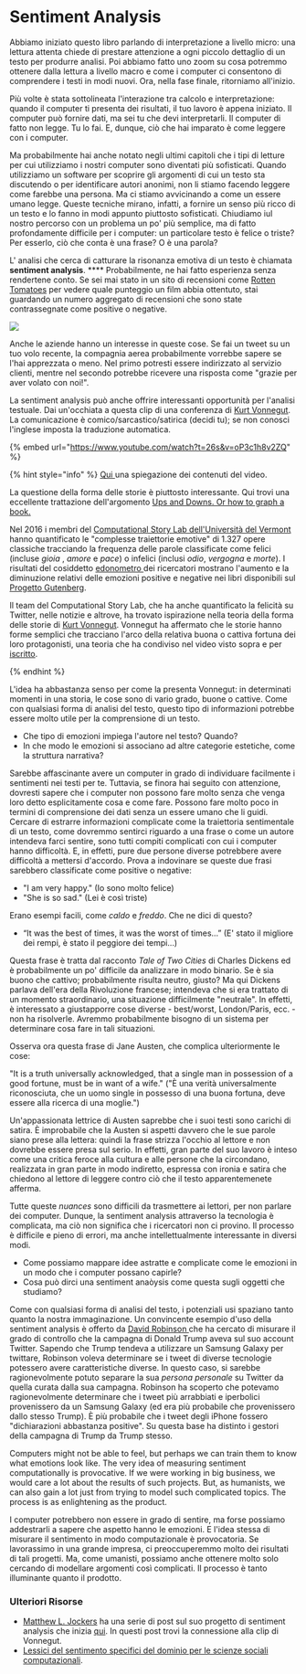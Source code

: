 # Sentiment Analysis

Abbiamo iniziato questo libro parlando di interpretazione a livello micro: una lettura attenta chiede di prestare attenzione a ogni piccolo dettaglio di un testo per produrre analisi. Poi abbiamo fatto uno zoom su cosa potremmo ottenere dalla lettura a livello  macro e come i computer ci consentono di comprendere i testi in modi nuovi. Ora, nella fase finale, ritorniamo all'inizio.

Più volte è stata sottolineata l'interazione tra calcolo e interpretazione: quando il computer ti presenta dei risultati, il tuo lavoro è appena iniziato. Il computer può fornire dati, ma sei tu che devi interpretarli. Il computer di fatto non legge. Tu lo fai. E, dunque,  ciò che hai imparato è come leggere con i computer.&#x20;

Ma probabilmente hai anche notato negli ultimi capitoli che i tipi di letture per cui utilizziamo i nostri computer sono diventati più sofisticati. Quando utilizziamo un software per scoprire gli argomenti di cui un testo sta discutendo o per identificare autori anonimi, non li stiamo facendo leggere come farebbe una persona. Ma ci stiamo avvicinando a come un essere umano legge. Queste tecniche mirano, infatti, a fornire un senso più ricco di un testo e lo fanno in modi appunto piuttosto sofisticati. Chiudiamo iul nostro percorso con un problema un po' più semplice, ma di fatto profondamente difficile per i computer: un particolare testo è felice o triste? Per esserlo, ciò che conta è una frase? O è una parola?

L' analisi che cerca di catturare la risonanza emotiva di un testo è chiamata **sentiment analysis**. **** Probabilmente, ne hai fatto esperienza senza rendertene conto. Se sei mai stato in un sito di recensioni come [Rotten Tomatoes](https://www.rottentomatoes.com/) per vedere quale punteggio un film abbia ottentuto, stai guardando un numero aggregato di recensioni che sono state contrassegnate come positive o negative.

![](../.gitbook/assets/screenshot-www.rottentomatoes.com-2022.05.31-12\_07\_57.png)

Anche le aziende hanno un interesse in queste cose. Se fai un tweet su un tuo volo recente, la compagnia aerea probabilmente vorrebbe sapere se l'hai apprezzata o meno. Nel primo potresti essere indirizzato al servizio clienti, mentre nel secondo potrebbe ricevere una risposta come "grazie per aver volato con noi!".



La sentiment analysis può anche offrire interessanti opportunità per l'analisi testuale. Dai un'occhiata a questa clip di una conferenza di [Kurt Vonnegut](https://it.wikipedia.org/wiki/Kurt\_Vonnegut). La comunicazione è comico/sarcastico/satirica (decidi tu); se non conosci l'inglese imposta la traduzione automatica.

{% embed url="https://www.youtube.com/watch?t=26s&v=oP3c1h8v2ZQ" %}

{% hint style="info" %}
[Qui ](https://www.personalreport.it/2012/01/la-forma-delle-storie-per-kurt-vonnegut/)una spiegazione dei contenuti del video.

La questione della forma delle storie è piuttosto interessante. Qui trovi una eccellente trattazione dell'argomento [Ups and Downs. Or how to graph a book.](https://www.laphamsquarterly.org/roundtable/ups-and-downs) &#x20;

Nel 2016 i membri del [Computational Story Lab dell'Università del Vermont](https://compstorylab.org/) hanno quantificato le "complesse traiettorie emotive" di 1.327 opere classiche tracciando la frequenza delle parole classificate come felici (incluse _gioia_ , _amore_ e _pace_) o infelici (inclusi _odio_, _vergogna_ e _morte_). I risultati del cosiddetto [edonometro ](https://hedonometer.org/books/v1/?lens=\[3,5.25])dei ricercatori mostrano l'aumento e la diminuzione relativi delle emozioni positive e negative nei libri disponibili sul [Progetto Gutenberg](https://www.gutenberg.org/).&#x20;

Il team del Computational Story Lab, che ha anche quantificato la felicità su Twitter, nelle notizie e altrove, ha trovato ispirazione nella teoria della forma delle storie di [Kurt Vonnegut](https://www.laphamsquarterly.org/contributors/vonnegut). Vonnegut ha affermato che le storie hanno forme semplici che tracciano l'arco della relativa buona o cattiva fortuna dei loro protagonisti, una teoria che ha condiviso nel video visto sopra e  per [iscritto](https://www.laphamsquarterly.org/arts-letters/blackboard).


{% endhint %}

L'idea ha abbastanza senso per come la presenta Vonnegut: in determinati momenti in una storia, le cose sono di vario grado, buone o cattive. Come con qualsiasi forma di analisi del testo, questo tipo di informazioni potrebbe essere molto utile per la comprensione di un testo.

* Che tipo di emozioni impiega l'autore nel testo? Quando?&#x20;
* In che modo le emozioni si associano ad altre categorie estetiche, come la struttura narrativa?&#x20;

Sarebbe affascinante avere un computer in grado di individuare facilmente i sentimenti nei testi per te. Tuttavia, se finora hai seguito con attenzione, dovresti sapere che i computer non possono fare molto senza che venga loro detto esplicitamente cosa e come fare. Possono fare molto poco in termini di comprensione dei dati senza un essere umano che li guidi. Cercare di estrarre informazioni complicate come la traiettoria sentimentale di un testo, come dovremmo sentirci riguardo a una frase o come un autore intendeva farci sentire, sono tutti compiti complicati con cui i computer hanno difficoltà. E, in effetti, pure due persone diverse potrebbere avere difficoltà a mettersi d'accordo. Prova a indovinare se queste due frasi sarebbero classificate come positive o negative:

* "I am very happy." (Io sono molto felice)
* "She is so sad." (Lei è così triste)

Erano esempi facili, come _caldo_ e _freddo_. Che ne dici di questo?

* “It was the best of times, it was the worst of times…” (E' stato il migliore dei rempi, è stato il peggiore dei tempi...)

Questa frase è tratta dal racconto _Tale of Two Cities_ di Charles Dickens ed è probabilmente un po' difficile da analizzare in modo binario. Se è sia buono che cattivo; probabilmente risulta neutro, giusto? Ma qui Dickens parlava dell'era della Rivoluzione francese; intendeva che si era trattato di un momento straordinario, una situazione difficilmente "neutrale". In effetti, è interessato a giustapporre cose diverse - best/worst, London/Paris, ecc. - non ha risolverle. Avremmo probabilmente bisogno di un sistema per determinare cosa fare in tali situazioni.&#x20;

Osserva ora questa frase di Jane Austen, che complica ulteriormente le cose:

"It is a truth universally acknowledged, that a single man in possession of a good fortune, must be in want of a wife." ("È una verità universalmente riconosciuta, che un uomo single in possesso di una buona fortuna, deve essere alla ricerca di una moglie.")

Un'appassionata lettrice di Austen saprebbe che i suoi testi sono carichi di satira. È improbabile che la Austen si aspetti davvero che le sue parole siano prese alla lettera:  quindi la frase strizza l'occhio al lettore e non dovrebbe essere presa sul serio. In effetti, gran parte del suo lavoro è inteso come una critica feroce alla cultura e alle persone che la circondano, realizzata in gran parte in modo indiretto, espressa con ironia e satira che chiedono al lettore di leggere contro ciò che il testo apparentemenete afferma.&#x20;

Tutte queste _nuances_ sono difficili da trasmettere ai lettori, per non parlare dei computer. Dunque, la sentiment analysis attraverso la tecnologia è complicata, ma ciò non significa che i ricercatori non ci provino. Il processo è difficile e pieno di errori, ma anche intellettualmente interessante in diversi modi.

* Come possiamo mappare idee astratte e complicate come le emozioni in un modo che i computer possano capirle?
* Cosa può dirci una sentiment anaòysis come questa sugli oggetti che studiamo?

Come con qualsiasi forma di analisi del testo, i potenziali usi spaziano tanto quanto la nostra immaginazione. Un convincente esempio d'uso della sentiment analysis è offerto da [David Robinson ](http://varianceexplained.org/r/trump-tweets/)che ha cercato di misurare il grado di controllo che la campagna di Donald Trump aveva sul suo account Twitter. Sapendo che Trump tendeva a utilizzare un Samsung Galaxy per twittare, Robinson voleva determinare se i tweet di diverse tecnologie potessero avere caratteristiche diverse. In questo caso, si sarebbe ragionevolmente potuto separare la sua _persona personale_ su Twitter da quella curata dalla sua campagna. Robinson ha scoperto che potevamo ragionevolmente determinare che i tweet più arrabbiati e iperbolici provenissero da un Samsung Galaxy (ed era più probabile che provenissero dallo stesso Trump). È più probabile che i tweet degli iPhone fossero "dichiarazioni abbastanza positive". Su questa base ha distinto i gestori della campagna di Trump da Trump stesso.

Computers might not be able to feel, but perhaps we can train them to know what emotions look like. The very idea of measuring sentiment computationally is provocative. If we were working in big business, we would care a lot about the results of such projects. But, as humanists, we can also gain a lot just from trying to model such complicated topics. The process is as enlightening as the product.

I computer potrebbero non essere in grado di sentire, ma forse possiamo addestrarli a sapere che aspetto hanno le emozioni. E l'idea stessa di misurare il sentimento in modo computazionale è provocatoria. Se lavorassimo in una grande impresa, ci preoccuperemmo molto dei risultati di tali progetti. Ma, come umanisti, possiamo anche ottenere molto solo cercando di modellare argomenti così complicati. Il processo è tanto illuminante quanto il prodotto.

### Ulteriori Risorse <a href="#furtherresourcsupervisedclassifiers" id="furtherresourcsupervisedclassifiers"></a>

* [Matthew L. Jockers](https://orcid.org/0000-0001-5599-3706) ha una serie di post sul suo progetto di sentiment analysis che inizia [qui](https://www.matthewjockers.net/2015/02/02/syuzhet/). In questi post trovi la connessione alla clip di Vonnegut.
* [Lessici del sentimento specifici del dominio per le scienze sociali computazionali](https://nlp.stanford.edu/projects/socialsent/).

